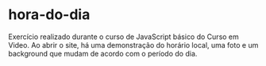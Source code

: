 # hora-do-dia

Exercício realizado durante o curso de JavaScript básico do Curso em Video.
Ao abrir o site, há uma demonstração do horário local, uma foto e um background que mudam de acordo com o período do dia. 
